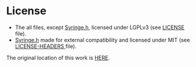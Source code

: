# License

- The all files, except [Syringe.h](Syringe.h), licensed under LGPLv3 (see [LICENSE](LICENSE) file).
- [Syringe.h](Syringe.h) made for external compatibility and licensed under MIT (see [LICENSE-HEADERS ](LICENSE-HEADERS)file).

The original location of this work is [HERE](http://forums.renegadeprojects.com/showthread.php?tid=1160&pid=13088#pid13088).
